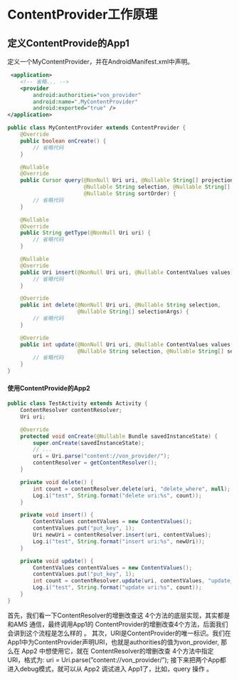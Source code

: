 # ContentProvider工作原理

## 定义ContentProvide的App1

定义一个MyContentProvider，并在AndroidManifest.xml中声明。

``` xml
 <application>
    <!-- 省略... -->
    <provider
        android:authorities="von_provider"
        android:name=".MyContentProvider"
        android:exported="true" />
</application>
```

``` java
public class MyContentProvider extends ContentProvider {
    @Override
    public boolean onCreate() {
        // 省略代码
    }

    @Nullable
    @Override
    public Cursor query(@NonNull Uri uri, @Nullable String[] projection, 
                        @Nullable String selection, @Nullable String[] selectionArgs,
                        @Nullable String sortOrder) {
        // 省略代码
    }

    @Nullable
    @Override
    public String getType(@NonNull Uri uri) {
        // 省略代码
    }

    @Nullable
    @Override
    public Uri insert(@NonNull Uri uri, @Nullable ContentValues values) {
        // 省略代码
    }

    @Override
    public int delete(@NonNull Uri uri, @Nullable String selection, 
                      @Nullable String[] selectionArgs) {
        // 省略代码
    }

    @Override
    public int update(@NonNull Uri uri, @Nullable ContentValues values, 
                      @Nullable String selection, @Nullable String[] selectionArgs) {
        // 省略代码
    }
}

```

#### 使用ContentProvide的App2

``` java
public class TestActivity extends Activity {
    ContentResolver contentResolver;
    Uri uri;

    @Override
    protected void onCreate(@Nullable Bundle savedInstanceState) {
        super.onCreate(savedInstanceState);
        // ...
        uri = Uri.parse("content://von_provider/");
        contentResolver = getContentResolver();
    }

    private void delete() {
        int count = contentResolver.delete(uri, "delete_where", null);
        Log.i("test", String.format("delete uri:%s", count));
    }

    private void insert() {
        ContentValues contentValues = new ContentValues();
        contentValues.put("put_key", 1);
        Uri newUri = contentResolver.insert(uri, contentValues);
        Log.i("test", String.format("insert uri:%s", newUri));
    }

    private void update() {
        ContentValues contentValues = new ContentValues();
        contentValues.put("put_key", 1);
        int count = contentResolver.update(uri, contentValues, "update_where", null);
        Log.i("test", String.format("update uri:%s", count));
    }
}

```

首先，我们看一下ContentResolver的增删改查这 4个方法的底层实现，其实都是和AMS 通信，最终调用App1的 ContentProvider的增删改查4个方法，后面我们会讲到这个流程是怎么样的 。
其次，URI是ContentProvider的唯一标识。我们在App1中为ContentProvider声明URI，也就是authorities的值为von_provider,
那么在 App2 中想使用它，就在 ContentResolver的增删改查 4个方法中指定 URI，格式为:
uri = Uri.parse(”content://von_provider/”);
接下来把两个App都进入debug模式，就可以从 App2 调试进入 App1了，比如，query 操作 。

